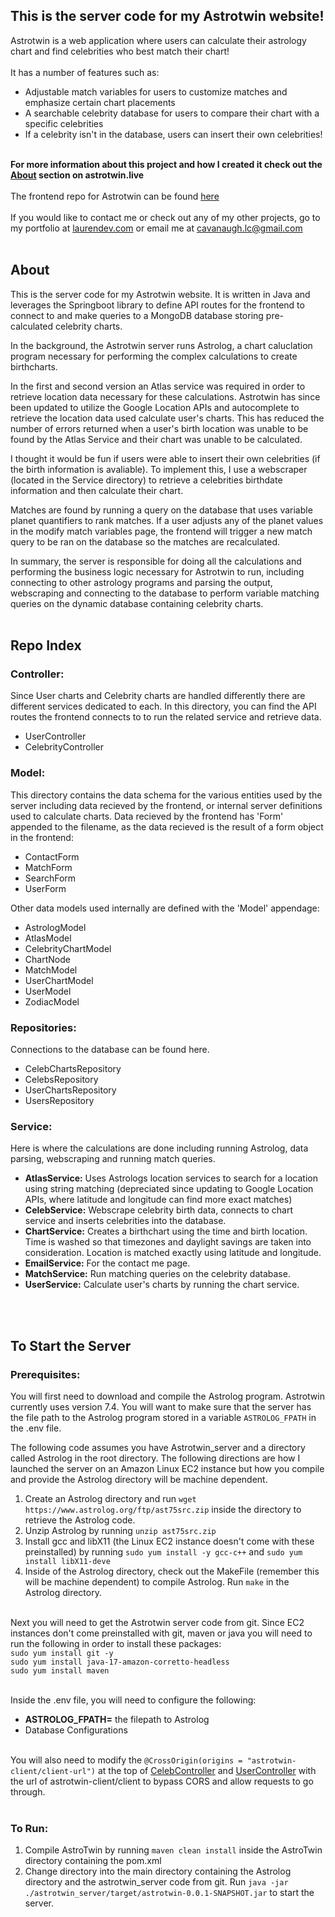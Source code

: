 ## This is the server code for my Astrotwin website!
Astrotwin is a web application where users can calculate their astrology chart and find celebrities who best match their chart!<br><br>
It has a number of features such as:
- Adjustable match variables for users to customize matches and emphasize certain chart placements
- A searchable celebrity database for users to compare their chart with a specific celebrities
- If a celebrity isn't in the database, users can insert their own celebrities!
<br><br>

<b>For more information about this project and how I created it check out the [About](https://astrotwin.live/about) section on astrotwin.live</b><br><br>
The frontend repo for Astrotwin can be found [here](https://github.com/laurenc206/astrotwin_client)<br><br>
If you would like to contact me or check out any of my other projects, go to my portfolio at [laurendev.com](https://laurendev.com) or email me at cavanaugh.lc@gmail.com<br>
<br>
## About
This is the server code for my Astrotwin website. It is written in Java and leverages the Springboot library to define API routes for the frontend to connect to and make queries to a MongoDB database storing pre-calculated celebrity charts.

In the background, the Astrotwin server runs Astrolog, a chart caluclation program necessary for performing the complex calculations to create birthcharts.

In the first and second version an Atlas service was required in order to retrieve location data necessary for these calculations. Astrotwin has since been updated to utilize the Google Location APIs and autocomplete to retrieve the location data used calculate user's charts. This has reduced the number of errors returned when a user's birth location was unable to be found by the Atlas Service and their chart was unable to be calculated.

I thought it would be fun if users were able to insert their own celebrities (if the birth information is avaliable). To implement this, I use a webscraper (located in the Service directory) to retrieve a celebrities birthdate information and then calculate their chart.

Matches are found by running a query on the database that uses variable planet quantifiers to rank matches. If a user adjusts any of the planet values in the modify match variables page, the frontend will trigger a new match query to be ran on the database so the matches are recalculated.

In summary, the server is responsible for doing all the calculations and performing the business logic necessary for Astrotwin to run, including connecting to other astrology programs and parsing the output, webscraping and connecting to the database to perform variable matching queries on the dynamic database containing celebrity charts. 
<br><br>
## Repo Index

### Controller:
Since User charts and Celebrity charts are handled differently there are different services dedicated to each. In this directory, you can find the API routes the frontend connects to to run the related service and retrieve data.<br>
- UserController
- CelebrityController

### Model:
This directory contains the data schema for the various entities used by the server including data recieved by the frontend, or internal server definitions used to calculate charts.
Data recieved by the frontend has 'Form' appended to the filename, as the data recieved is the result of a form object in the frontend:
- ContactForm
- MatchForm
- SearchForm
- UserForm
  
Other data models used internally are defined with the 'Model' appendage:
- AstrologModel
- AtlasModel
- CelebrityChartModel
- ChartNode
- MatchModel
- UserChartModel
- UserModel
- ZodiacModel

### Repositories:
Connections to the database can be found here.
- CelebChartsRepository
- CelebsRepository
- UserChartsRepository
- UsersRepository

### Service:
Here is where the calculations are done including running Astrolog, data parsing, webscraping and running match queries.
- **AtlasService:** Uses Astrologs location services to search for a location using string matching (depreciated since updating to Google Location APIs, where latitude and longitude can find more exact matches)
- **CelebService:** Webscrape celebrity birth data, connects to chart service and inserts celebrities into the database.
- **ChartService:** Creates a birthchart using the time and birth location. Time is washed so that timezones and daylight savings are taken into consideration. Location is matched exactly using latitude and longitude.
- **EmailService:** For the contact me page.
- **MatchService:** Run matching queries on the celebrity database.
- **UserService:** Calculate user's charts by running the chart service.

<br><br>
## To Start the Server

### Prerequisites:
You will first need to download and compile the Astrolog program. Astrotwin currently uses version 7.4. You will want to make sure that the server has the file path to the Astrolog program stored in a variable `ASTROLOG_FPATH` in the .env file.

The following code assumes you have Astrotwin_server and a directory called Astrolog in the root directory. The following directions are how I launched the server on an Amazon Linux EC2 instance but how you compile and provide the Astrolog directory will be machine dependent.
1. Create an Astrolog directory and run ``wget https://www.astrolog.org/ftp/ast75src.zip`` inside the directory to retrieve the Astrolog code.
2. Unzip Astrolog by running ``unzip ast75src.zip``
3. Install gcc and libX11 (the Linux EC2 instance doesn't come with these preinstalled) by running ``sudo yum install -y gcc-c++`` and ``sudo yum install libX11-deve``
4. Inside of the Astrolog directory, check out the MakeFile (remember this will be machine dependent) to compile Astrolog. Run ``make`` in the Astrolog directory. <br><br>

Next you will need to get the Astrotwin server code from git. Since EC2 instances don't come preinstalled with git, maven or java you will need to run the following in order to install these packages: <br>
  ``sudo yum install git -y`` <br>
  ``sudo yum install java-17-amazon-corretto-headless`` <br>
  ``sudo yum install maven`` <br><br>

Inside the .env file, you will need to configure the following:
 - **ASTROLOG_FPATH=** the filepath to Astrolog
 - Database Configurations <br><br>

You will also need to modify the `@CrossOrigin(origins = "astrotwin-client/client-url")` at the top of [CelebController](https://github.com/laurenc206/astrotwin_server/tree/main/src/main/java/dev/lauren/astrotwin/Controller/CelebController) and [UserController](https://github.com/laurenc206/astrotwin_server/tree/main/src/main/java/dev/lauren/astrotwin/Controller/UserController) with the url of astrotwin-client/client to bypass CORS and allow requests to go through. <br><br>

### To Run:

1. Compile AstroTwin by running ``maven clean install`` inside the AstroTwin directory containing the pom.xml
2. Change directory into the main directory containing the Astrolog directory and the astrotwin_server code from git.
   Run ``java -jar ./astrotwin_server/target/astrotwin-0.0.1-SNAPSHOT.jar`` to start the server.
